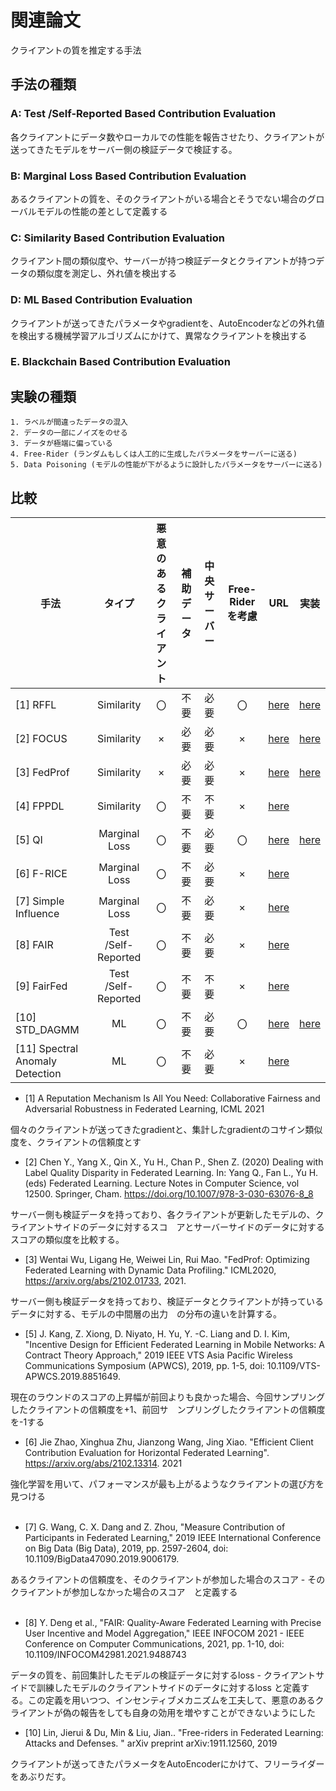 # 関連論文

クライアントの質を推定する手法

## 手法の種類

### A: Test /Self-Reported Based Contribution Evaluation

各クライアントにデータ数やローカルでの性能を報告させたり、クライアントが送ってきたモデルをサーバー側の検証データで検証する。

### B: Marginal Loss Based Contribution Evaluation

あるクライアントの質を、そのクライアントがいる場合とそうでない場合のグローバルモデルの性能の差として定義する

### C: Similarity Based Contribution Evaluation

クライアント間の類似度や、サーバーが持つ検証データとクライアントが持つデータの類似度を測定し、外れ値を検出する

### D: ML Based Contribution Evaluation

クライアントが送ってきたパラメータやgradientを、AutoEncoderなどの外れ値を検出する機械学習アルゴリズムにかけて、異常なクライアントを検出する

### E. Blackchain Based Contribution Evaluation

## 実験の種類

    1. ラベルが間違ったデータの混入
    2. データの一部にノイズをのせる
    3. データが極端に偏っている
    4. Free-Rider (ランダムもしくは人工的に生成したパラメータをサーバーに送る)
    5. Data Poisoning (モデルの性能が下がるように設計したパラメータをサーバーに送る)

## 比較

| 手法  |    タイプ     | 悪意のあるクライアント | 補助データ | 中央サーバー | Free-Riderを考慮 |                                  URL                                  | 実装 |
|----|:----------:|:-------------:|:-----:|:------:|:---:|:---------------------------------------------------------------------:|:---:|
|[1] RFFL  | Similarity |       〇       |  不要   |   必要   | 〇 |           [here](https://arxiv.org/pdf/2011.10464v2.pdf)             | [here](./src/rffl/) | 
|[2] FOCUS | Similarity |       ×       |  必要   |   必要   | × | [here](https://link.springer.com/chapter/10.1007/978-3-030-63076-8_8) | [here](./src/focus) |
|[3] FedProf|Similarity|×|必要|必要| × | [here](https://arxiv.org/abs/2102.01733) | [here](./src/fedprof) |
|[4] FPPDL|Similarity|〇|不要|不要| × | [here](https://arxiv.org/pdf/1906.01167.pdf)|
|[5] QI|Marginal Loss|〇|不要|必要| 〇 | [here](https://arxiv.org/abs/2007.06236) | [here](./src/qualityinference) |
|[6] F-RICE|Marginal Loss|〇|不要|必要| × | [here](https://arxiv.org/abs/2102.13314)|
|[7] Simple Influence|Marginal Loss|〇|不要|必要| × |[here](https://ieeexplore.ieee.org/document/9006179)|
|[8] FAIR|Test /Self-Reported|〇|不要|必要| × | [here](https://ieeexplore.ieee.org/document/9488743)|
|[9] FairFed|Test /Self-Reported|〇|不要|不要| × | [here](https://ieeexplore.ieee.org/document/9425266) |
|[10] STD_DAGMM| ML |〇|不要|必要| 〇 | [here](https://arxiv.org/abs/1911.12560) | [here](./src/autoencoder) |
|[11] Spectral Anomaly Detection| ML |〇|不要|必要| × | [here](https://arxiv.org/abs/2002.00211) |

- [1] A Reputation Mechanism Is All You Need: Collaborative Fairness and Adversarial Robustness in Federated Learning, ICML 2021

個々のクライアントが送ってきたgradientと、集計したgradientのコサイン類似度を、クライアントの信頼度とす　　
<br/>

- [2] Chen Y., Yang X., Qin X., Yu H., Chan P., Shen Z. (2020) Dealing with Label Quality Disparity in Federated Learning. In: Yang Q., Fan L., Yu H. (eds) Federated Learning. Lecture Notes in Computer Science, vol 12500. Springer, Cham. https://doi.org/10.1007/978-3-030-63076-8_8

サーバー側も検証データを持っており、各クライアントが更新したモデルの、クライアントサイドのデータに対するスコ　アとサーバーサイドのデータに対するスコアの類似度を比較する。
<br/>

- [3] Wentai Wu, Ligang He, Weiwei Lin, Rui Mao. "FedProf: Optimizing Federated Learning with Dynamic Data Profiling." ICML2020, https://arxiv.org/abs/2102.01733, 2021.

サーバー側も検証データを持っており、検証データとクライアントが持っているデータに対する、モデルの中間層の出力　の分布の違いを計算する。
<br/>

- [5] J. Kang, Z. Xiong, D. Niyato, H. Yu, Y. -C. Liang and D. I. Kim, "Incentive Design for Efficient Federated Learning in Mobile Networks: A Contract Theory Approach," 2019 IEEE VTS Asia Pacific Wireless Communications Symposium (APWCS), 2019, pp. 1-5, doi: 10.1109/VTS-APWCS.2019.8851649.

現在のラウンドのスコアの上昇幅が前回よりも良かった場合、今回サンプリングしたクライアントの信頼度を+1、前回サ　ンプリングしたクライアントの信頼度を-1する
<br/>

- [6] Jie Zhao, Xinghua Zhu, Jianzong Wang, Jing Xiao. "Efficient Client Contribution Evaluation for Horizontal Federated Learning". https://arxiv.org/abs/2102.13314. 2021

強化学習を用いて、パフォーマンスが最も上がるようなクライアントの選び方を見つける  
<br/>

- [7] G. Wang, C. X. Dang and Z. Zhou, "Measure Contribution of Participants in Federated Learning," 2019 IEEE International Conference on Big Data (Big Data), 2019, pp. 2597-2604, doi: 10.1109/BigData47090.2019.9006179.

あるクライアントの信頼度を、そのクライアントが参加した場合のスコア - そのクライアントが参加しなかった場合のスコア　と定義する  
<br/>

- [8] Y. Deng et al., "FAIR: Quality-Aware Federated Learning with Precise User Incentive and Model Aggregation," IEEE INFOCOM 2021 - IEEE Conference on Computer Communications, 2021, pp. 1-10, doi: 10.1109/INFOCOM42981.2021.9488743

データの質を、前回集計したモデルの検証データに対するloss - クライアントサイドで訓練したモデルのクライアントサイドのデータに対するloss と定義する。この定義を用いつつ、インセンティブメカニズムを工夫して、悪意のあるクライアントが偽の報告をしても自身の効用を増やすことができないようにした　　　
<br/>

- [10] Lin, Jierui & Du, Min & Liu, Jian.. "Free-riders in Federated Learning: Attacks and Defenses. " arXiv preprint arXiv:1911.12560, 2019

クライアントが送ってきたパラメータをAutoEncoderにかけて、フリーライダーをあぶりだす。
<br/>



